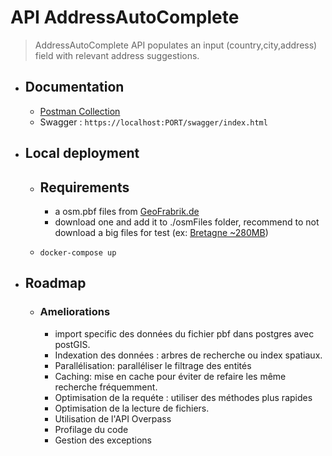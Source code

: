 ﻿# API AddressAutoComplete
>AddressAutoComplete API populates an input (country,city,address) field with relevant address suggestions.

- ## Documentation
	- [Postman Collection](AddressAutoComplete.postman_collection.json)
	- Swagger : ```https://localhost:PORT/swagger/index.html```

- ## Local deployment
	- ## Requirements
		- a osm.pbf files from  [GeoFrabrik.de](https://download.geofabrik.de/)
		- download one and add it to ./osmFiles folder, recommend to not download a big files for test (ex: [Bretagne ~280MB](https://download.geofabrik.de/europe/france/bretagne.html))
	
	- ```docker-compose up```		
- ## Roadmap
	- ### Ameliorations
		- import specific des données du fichier pbf dans postgres avec postGIS.	 
		- Indexation des données : arbres de recherche ou index spatiaux.
		- Parallélisation: paralléliser le filtrage des entités
		- Caching: mise en cache pour éviter de refaire les même recherche fréquemment.
		- Optimisation de la requéte : utiliser des méthodes plus rapides
		- Optimisation de la lecture de fichiers. 
		- Utilisation de l'API Overpass 
		- Profilage du code
		- Gestion des exceptions